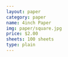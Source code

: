 ```yaml
---
layout: paper
category: paper
name: 4inch Paper
img: paper/square.jpg
price: $2.00
sheets: 100 sheets
type: plain
---
```



